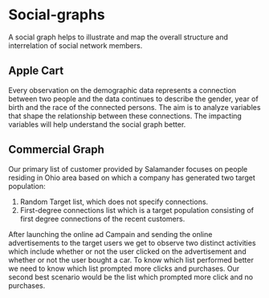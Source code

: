 # Social-graphs
A social graph helps to illustrate and map the overall structure and interrelation of social network members.
  ## Apple Cart
  Every observation on the demographic data represents a connection between two people and the data continues to describe the gender, year of birth and the race of the connected persons. 
  The aim is to analyze variables that shape the relationship between these connections. 
  The impacting variables will help understand the social graph better.
  ## Commercial Graph
  Our primary list of customer provided by Salamander focuses on people residing in Ohio area based on which a company has generated two target population:
  1.	Random Target list, which does not specify connections.
  2.	First-degree connections list which is a target population consisting of first degree connections of the recent customers.
  
  After launching the online ad Campain and sending the online advertisements to the target users we get to observe two distinct activities which include whether or not the user clicked on the advertisement and whether or not the user bought a car.
  To know which list performed better we need to know which list prompted more clicks and purchases. 
  Our second best scenario would be the list which prompted more click and no purchases.
